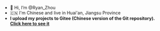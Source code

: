 - 👋 Hi, I’m @Ryan_Zhou
- 🇨🇳 I'm Chinese and live in Huai'an, Jiangsu Province
- **I upload my projects to Gitee (Chinese version of the Git repository). [Click here to see it](https://gitee.com/Ryan-zhou)**
